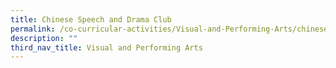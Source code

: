```yaml
---
title: Chinese Speech and Drama Club
permalink: /co-curricular-activities/Visual-and-Performing-Arts/chinese-speech-and-drama-club
description: ""
third_nav_title: Visual and Performing Arts
---
```


